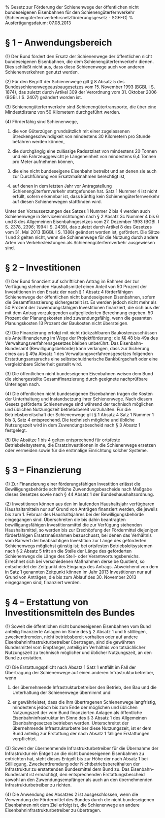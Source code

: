 % Gesetz zur Förderung der Schienenwege der öffentlichen nicht bundeseigenen Eisenbahnen für den Schienengüterfernverkehr  (Schienengüterfernverkehrsnetzförderungsgesetz - SGFFG)
% Ausfertigungsdatum: 07.08.2013
 
# § 1 – Anwendungsbereich

(1) Der Bund fördert den Ersatz der Schienenwege der öffentlichen nicht bundeseigenen Eisenbahnen, die dem Schienengüterfernverkehr dienen. Dies schließt nicht aus, dass diese Schienenwege auch von anderen Schienenverkehren genutzt werden.

(2) Für den Begriff der Schienenwege gilt § 8 Absatz 5 des Bundesschienenwegeausbaugesetzes vom 15. November 1993 (BGBl. I S. 1874), das zuletzt durch Artikel 309 der Verordnung vom 31. Oktober 2006 (BGBl. I S. 2407) geändert worden ist.

(3) Schienengüterfernverkehr sind Schienengütertransporte, die über eine Mindestdistanz von 50 Kilometern durchgeführt werden.

(4) Förderfähig sind Schienenwege,

1. die von Güterzügen grundsätzlich mit einer zugelassenen Streckengeschwindigkeit von mindestens 30 Kilometern pro Stunde befahren werden können,

2. die durchgängig eine zulässige Radsatzlast von mindestens 20 Tonnen und ein Fahrzeuggewicht je Längeneinheit von mindestens 6,4 Tonnen pro Meter aufnehmen können,

3. die eine nicht bundeseigene Eisenbahn betreibt und an denen sie auch zur Durchführung von Ersatzmaßnahmen berechtigt ist,

4. auf denen in dem letzten Jahr vor Antragstellung Schienengüterfernverkehr stattgefunden hat. Satz 1 Nummer 4 ist nicht erfüllt, sofern erkennbar ist, dass künftig kein Schienengüterfernverkehr auf diesen Schienenwegen stattfinden wird.

Unter den Voraussetzungen des Satzes 1 Nummer 2 bis 4 werden auch Schienenwege in Serviceeinrichtungen nach § 2 Absatz 3c Nummer 4 bis 6 und 8 des Allgemeinen Eisenbahngesetzes vom 27. Dezember 1993 (BGBl. I S. 2378, 2396; 1994 I S. 2439), das zuletzt durch Artikel 8 des Gesetzes vom 31. Mai 2013 (BGBl. I S. 1388) geändert worden ist, gefördert. Die Sätze 1 und 2 gelten nicht, wenn die Schienenwege für die Nutzung durch andere Arten von Verkehrsleistungen als Schienengüterfernverkehr ausgewiesen sind.

# § 2 – Investitionen

(1) Der Bund finanziert auf schriftlichen Antrag im Rahmen der zur Verfügung stehenden Haushaltsmittel einen Anteil von 50 Prozent der Investitionen in den Ersatz der nach § 1 Absatz 4 förderfähigen Schienenwege der öffentlichen nicht bundeseigenen Eisenbahnen, sofern die Gesamtfinanzierung sichergestellt ist. Es werden jedoch nicht mehr als 50 Prozent der zuwendungsfähigen Investitionen finanziert, die sich aus der mit dem Antrag vorzulegenden aufgegliederten Berechnung ergeben. 50 Prozent der Planungskosten sind zuwendungsfähig, wenn die gesamten Planungskosten 13 Prozent der Baukosten nicht übersteigen.

(2) Die Finanzierung erfolgt mit nicht rückzahlbaren Baukostenzuschüssen als Anteilfinanzierung im Wege der Projektförderung; die §§ 48 bis 49a des Verwaltungsverfahrensgesetzes bleiben unberührt. Das Eisenbahn-Bundesamt (Bewilligungsbehörde) kann verlangen, dass zur Sicherung eines aus § 49a Absatz 1 des Verwaltungsverfahrensgesetzes folgenden Erstattungsanspruchs eine selbstschuldnerische Bankbürgschaft oder eine vergleichbare Sicherheit gestellt wird.

(3) Die öffentlichen nicht bundeseigenen Eisenbahnen weisen dem Bund die sichergestellte Gesamtfinanzierung durch geeignete nachprüfbare Unterlagen nach.

(4) Die öffentlichen nicht bundeseigenen Eisenbahnen tragen die Kosten der Unterhaltung und Instandsetzung ihrer Schienenwege. Nach diesem Gesetz geförderte Schienenwege sind während der technisch möglichen und üblichen Nutzungszeit betriebsbereit vorzuhalten. Für die Betriebsbereitschaft der Schienenwege gilt § 1 Absatz 4 Satz 1 Nummer 1 bis 3, Satz 4 entsprechend. Die technisch mögliche und übliche Nutzungszeit wird in dem Zuwendungsbescheid nach § 3 Absatz 1 festgelegt.

(5) Die Absätze 1 bis 4 gelten entsprechend für ortsfeste Betriebsleitsysteme, die Ersatzinvestitionen in die Schienenwege ersetzen oder vermeiden sowie für die erstmalige Einrichtung solcher Systeme.

# § 3 – Finanzierung

(1) Zur Finanzierung einer förderungsfähigen Investition erlässt die Bewilligungsbehörde schriftliche Zuwendungsbescheide nach Maßgabe dieses Gesetzes sowie nach § 44 Absatz 1 der Bundeshaushaltsordnung.

(2) Investitionen können aus den im laufenden Haushaltsjahr verfügbaren Haushaltsmitteln nur auf Grund von Anträgen finanziert werden, die jeweils bis zum 1. Februar des Haushaltsjahres bei der Bewilligungsbehörde eingegangen sind. Überschreiten die bis dahin beantragten bewilligungsfähigen Investitionsmittel die zur Verfügung stehenden Haushaltsmittel, so werden bis zur Erschöpfung der Fördermittel diejenigen förderfähigen Ersatzmaßnahmen bezuschusst, bei denen das Verhältnis vom Barwert der beabsichtigen Investition zur Länge des geförderten Schienenwegs möglichst günstig ist; bei ortsfesten Betriebsleitsystemen nach § 2 Absatz 5 tritt an die Stelle der Länge des geförderten Schienenwegs die Länge des Stell- oder Verantwortungsbereichs. Errechnet sich bei verschiedenen Maßnahmen derselbe Quotient, so entscheidet der Zeitpunkt des Eingangs des Antrags. Abweichend von dem in Satz 1 genannten Zeitpunkt können im Jahr 2013 Investitionen nur auf Grund von Anträgen, die bis zum Ablauf des 30. November 2013 eingegangen sind, finanziert werden.

# § 4 – Erstattung von Investitionsmitteln des Bundes

(1) Soweit die öffentlichen nicht bundeseigenen Eisenbahnen vom Bund anteilig finanzierte Anlagen im Sinne des § 2 Absatz 1 und 5 stilllegen, zweckentfremden, nicht betriebsbereit vorhalten oder auf andere Eisenbahninfrastrukturbetreiber übertragen, sind die gewährten Bundesmittel vom Empfänger, anteilig im Verhältnis von tatsächlicher Nutzungszeit zu technisch möglicher und üblicher Nutzungszeit, an den Bund zu erstatten.

(2) Die Erstattungspflicht nach Absatz 1 Satz 1 entfällt im Fall der Übertragung der Schienenwege auf einen anderen Infrastrukturbetreiber, wenn

1. der übernehmende Infrastrukturbetreiber den Betrieb, den Bau und die Unterhaltung der Schienenwege übernimmt und

2. er gewährleistet, dass die ihm übertragenen Schienenwege langfristig, mindestens jedoch bis zum Ende der möglichen und üblichen Nutzungszeit der vom Bund finanzierten Anlagen als öffentliche Eisenbahninfrastruktur im Sinne des § 3 Absatz 1 des Allgemeinen Eisenbahngesetzes betrieben werden. Unterschreitet der übernehmende Infrastrukturbetreiber diese Nutzungszeit, ist er dem Bund anteilig zur Erstattung der nach Absatz 1 fälligen Erstattungen verpflichtet.

(3) Soweit der übernehmende Infrastrukturbetreiber für die Übernahme der Infrastruktur ein Entgelt an die nicht bundeseigenen Eisenbahnen zu entrichten hat, steht dieses Entgelt bis zur Höhe der nach Absatz 1 bei Stilllegung, Zweckentfremdung oder Nichtbetriebsbereithalten der Infrastruktur zu erstattenden Bundesmittel dem Bund zu. Das Eisenbahn-Bundesamt ist ermächtigt, den entsprechenden Erstattungsbescheid sowohl an den Zuwendungsempfänger als auch an den übernehmenden Infrastrukturbetreiber zu richten.

(4) Die Anwendung des Absatzes 2 ist ausgeschlossen, wenn die Verwendung der Fördermittel des Bundes durch die nicht bundeseigenen Eisenbahnen mit dem Ziel erfolgt ist, die Schienenwege an andere Eisenbahninfrastrukturbetreiber zu übertragen.

